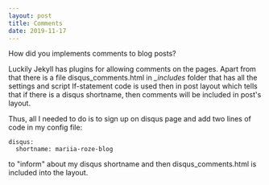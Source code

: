 ```yaml
---
layout: post
title: Comments
date: 2019-11-17
---
```


How did you implements comments to blog posts?

Luckily Jekyll has plugins for allowing comments on the pages. Apart from that there is a file disqus_comments.html in *_includes* folder that has all the settings and script
If-statement code is used then in post layout which tells that if there is a disqus shortname, then comments will be included in post's layout.

Thus, all I needed to do is to sign up on disqus page and add two lines of code in my config file:

~~~~
disqus:
  shortname: mariia-roze-blog
~~~~

to "inform" about my disqus shortname and then disqus_comments.html is included into the layout.